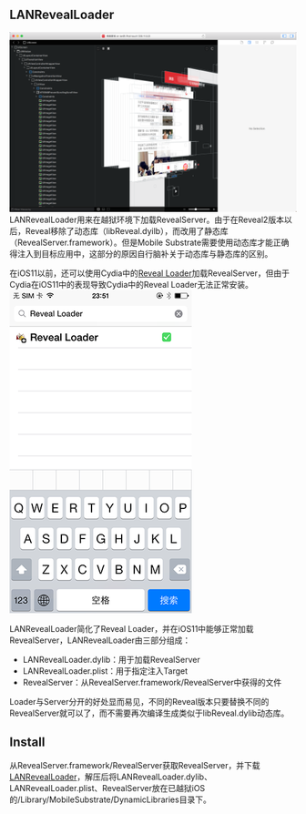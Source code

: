 ##  LANRevealLoader

![Reveal](img/Reveal.png)
LANRevealLoader用来在越狱环境下加载RevealServer。由于在Reveal2版本以后，Reveal移除了动态库（libReveal.dyilb），而改用了静态库（RevealServer.framework）。但是Mobile Substrate需要使用动态库才能正确得注入到目标应用中，这部分的原因自行脑补关于动态库与静态库的区别。

在iOS11以前，还可以使用Cydia中的[Reveal Loader](https://github.com/heardrwt/RevealLoader)加载RevealServer，但由于Cydia在iOS11中的表现导致Cydia中的Reveal Loader无法正常安装。
![Cydia_Reveal_Loader](img/Cydia_Reveal_Loader.png)

LANRevealLoader简化了Reveal Loader，并在iOS11中能够正常加载RevealServer，LANRevealLoader由三部分组成：

* LANRevealLoader.dylib：用于加载RevealServer
* LANRevealLoader.plist：用于指定注入Target
* RevealServer：从RevealServer.framework/RevealServer中获得的文件

Loader与Server分开的好处显而易见，不同的Reveal版本只要替换不同的RevealServer就可以了，而不需要再次编译生成类似于libReveal.dylib动态库。

## Install

从RevealServer.framework/RevealServer获取RevealServer，并下载[LANRevealLoader](https://github.com/lanvsblue/LANRevealLoader/releases/download/0.1/LANRevealLoader.zip)，解压后将LANRevealLoader.dylib、LANRevealLoader.plist、RevealServer放在已越狱iOS的/Library/MobileSubstrate/DynamicLibraries目录下。